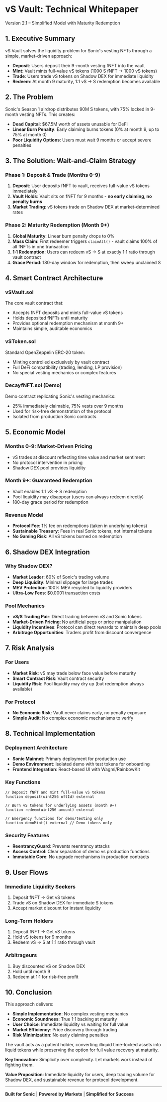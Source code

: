# vS Vault: Technical Whitepaper
Version 2.1 – Simplified Model with Maturity Redemption

## 1. Executive Summary

vS Vault solves the liquidity problem for Sonic's vesting NFTs through a simple, market-driven approach:

- **Deposit**: Users deposit their 9-month vesting fNFT into the vault
- **Mint**: Vault mints full-value vS tokens (1000 S fNFT → 1000 vS tokens)
- **Trade**: Users trade vS tokens on Shadow DEX for immediate liquidity
- **Redeem**: At month 9 maturity, 1:1 vS → S redemption becomes available

## 2. The Problem

Sonic's Season 1 airdrop distributes 90M S tokens, with 75% locked in 9-month vesting NFTs. This creates:

- **Dead Capital**: $67.5M worth of assets unusable for DeFi
- **Linear Burn Penalty**: Early claiming burns tokens (0% at month 9, up to 75% at month 0)
- **Poor Liquidity Options**: Users must wait 9 months or accept severe penalties

## 3. The Solution: Wait-and-Claim Strategy

### Phase 1: Deposit & Trade (Months 0-9)
1. **Deposit**: User deposits fNFT to vault, receives full-value vS tokens immediately
2. **Vault Holds**: Vault sits on fNFT for 9 months - **no early claiming, no penalty burns**
3. **Market Trading**: vS tokens trade on Shadow DEX at market-determined rates

### Phase 2: Maturity Redemption (Month 9+)
1. **Global Maturity**: Linear burn penalty drops to 0%
2. **Mass Claim**: First redeemer triggers `claimAll()` - vault claims 100% of all fNFTs in one transaction
3. **1:1 Redemption**: Users can redeem vS → S at exactly 1:1 ratio through vault contract
4. **Grace Period**: 180-day window for redemption, then sweep unclaimed S

## 4. Smart Contract Architecture

### vSVault.sol
The core vault contract that:
- Accepts fNFT deposits and mints full-value vS tokens
- Holds deposited fNFTs until maturity
- Provides optional redemption mechanism at month 9+
- Maintains simple, auditable economics

### vSToken.sol
Standard OpenZeppelin ERC-20 token:
- Minting controlled exclusively by vault contract
- Full DeFi compatibility (trading, lending, LP provision)
- No special vesting mechanics or complex features

### DecayfNFT.sol (Demo)
Demo contract replicating Sonic's vesting mechanics:
- 25% immediately claimable, 75% vests over 9 months
- Used for risk-free demonstration of the protocol
- Isolated from production Sonic contracts

## 5. Economic Model

### Months 0-9: Market-Driven Pricing
- vS trades at discount reflecting time value and market sentiment
- No protocol intervention in pricing
- Shadow DEX pool provides liquidity

### Month 9+: Guaranteed Redemption
- Vault enables 1:1 vS → S redemption
- Pool liquidity may disappear (users can always redeem directly)
- 180-day grace period for redemption

### Revenue Model
- **Protocol Fee**: 1% fee on redemptions (taken in underlying tokens)
- **Sustainable Treasury**: Fees in real Sonic tokens, not internal tokens
- **No Gaming Risk**: All vS tokens burned on redemption

## 6. Shadow DEX Integration

### Why Shadow DEX?
- **Market Leader**: 60% of Sonic's trading volume
- **Deep Liquidity**: Minimal slippage for large trades
- **MEV Protection**: 100% MEV recycled to liquidity providers
- **Ultra-Low Fees**: $0.0001 transaction costs

### Pool Mechanics
- **vS/S Trading Pair**: Direct trading between vS and Sonic tokens
- **Market-Driven Pricing**: No artificial pegs or price manipulation
- **Liquidity Incentives**: Protocol can direct rewards to maintain deep pools
- **Arbitrage Opportunities**: Traders profit from discount convergence

## 7. Risk Analysis

### For Users
- **Market Risk**: vS may trade below face value before maturity
- **Smart Contract Risk**: Vault contract security
- **Liquidity Risk**: Pool liquidity may dry up (but redemption always available)

### For Protocol
- **No Economic Risk**: Vault never claims early, no penalty exposure
- **Simple Audit**: No complex economic mechanisms to verify

## 8. Technical Implementation

### Deployment Architecture
- **Sonic Mainnet**: Primary deployment for production use
- **Demo Environment**: Isolated demo with test tokens for onboarding
- **Frontend Integration**: React-based UI with Wagmi/RainbowKit

### Key Functions
```solidity
// Deposit fNFT and mint full-value vS tokens
function deposit(uint256 nftId) external

// Burn vS tokens for underlying assets (month 9+)
function redeem(uint256 amount) external

// Emergency functions for demo/testing only
function demoMint() external // Demo tokens only
```

### Security Features
- **ReentrancyGuard**: Prevents reentrancy attacks
- **Access Control**: Clear separation of demo vs production functions
- **Immutable Core**: No upgrade mechanisms in production contracts

## 9. User Flows

### Immediate Liquidity Seekers
1. Deposit fNFT → Get vS tokens
2. Trade vS on Shadow DEX for immediate S tokens
3. Accept market discount for instant liquidity

### Long-Term Holders
1. Deposit fNFT → Get vS tokens
2. Hold vS tokens for 9 months
3. Redeem vS → S at 1:1 ratio through vault

### Arbitrageurs
1. Buy discounted vS on Shadow DEX
2. Hold until month 9
3. Redeem at 1:1 for risk-free profit

## 10. Conclusion

This approach delivers:
- **Simple Implementation**: No complex vesting mechanics
- **Economic Soundness**: True 1:1 backing at maturity
- **User Choice**: Immediate liquidity vs waiting for full value
- **Market Efficiency**: Price discovery through trading
- **Risk Minimization**: No early claiming penalties

The vault acts as a patient holder, converting illiquid time-locked assets into liquid tokens while preserving the option for full value recovery at maturity.

**Key Innovation**: Simplicity over complexity. Let markets work instead of fighting them.

**Value Proposition**: Immediate liquidity for users, deep trading volume for Shadow DEX, and sustainable revenue for protocol development.

---

**Built for Sonic** | **Powered by Markets** | **Simplified for Success** 
